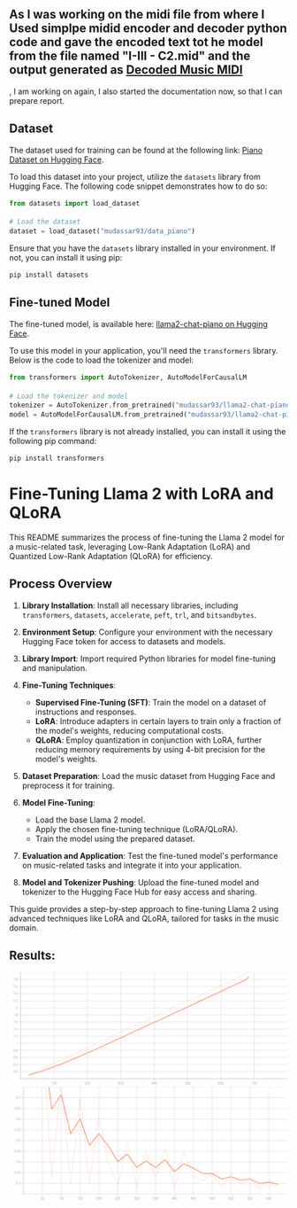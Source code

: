 ## As I was working on the midi file from where I Used simplpe midid encoder and decoder python code and gave the encoded text tot he model from the file named "I-III - C2.mid" and the output generated as [Decoded Music MIDI](https://github.com/mudassar-amin/thesis_project/blob/main/decoded_music.mid)
 , I am working on again, I also started the documentation now, so that I can prepare report.












## Dataset

The dataset used for training can be found at the following link: [Piano Dataset on Hugging Face](https://huggingface.co/datasets/mudassar93/data_piano).

To load this dataset into your project, utilize the `datasets` library from Hugging Face. The following code snippet demonstrates how to do so:

```python
from datasets import load_dataset

# Load the dataset
dataset = load_dataset("mudassar93/data_piano")
```

Ensure that you have the `datasets` library installed in your environment. If not, you can install it using pip:

```bash
pip install datasets
```

## Fine-tuned Model

The fine-tuned model, is available here: [llama2-chat-piano on Hugging Face](https://huggingface.co/mudassar93/llama2-chat-piano).

To use this model in your application, you'll need the `transformers` library. Below is the code to load the tokenizer and model:

```python
from transformers import AutoTokenizer, AutoModelForCausalLM

# Load the tokenizer and model
tokenizer = AutoTokenizer.from_pretrained("mudassar93/llama2-chat-piano")
model = AutoModelForCausalLM.from_pretrained("mudassar93/llama2-chat-piano")
```

If the `transformers` library is not already installed, you can install it using the following pip command:

```bash
pip install transformers
```

# Fine-Tuning Llama 2 with LoRA and QLoRA

This README summarizes the process of fine-tuning the Llama 2 model for a music-related task, leveraging Low-Rank Adaptation (LoRA) and Quantized Low-Rank Adaptation (QLoRA) for efficiency.

## Process Overview

1. **Library Installation**: Install all necessary libraries, including `transformers`, `datasets`, `accelerate`, `peft`, `trl`, and `bitsandbytes`.

2. **Environment Setup**: Configure your environment with the necessary Hugging Face token for access to datasets and models.

3. **Library Import**: Import required Python libraries for model fine-tuning and manipulation.

4. **Fine-Tuning Techniques**:
   - **Supervised Fine-Tuning (SFT)**: Train the model on a dataset of instructions and responses.
   - **LoRA**: Introduce adapters in certain layers to train only a fraction of the model's weights, reducing computational costs.
   - **QLoRA**: Employ quantization in conjunction with LoRA, further reducing memory requirements by using 4-bit precision for the model's weights.

5. **Dataset Preparation**: Load the music dataset from Hugging Face and preprocess it for training.

6. **Model Fine-Tuning**:
   - Load the base Llama 2 model.
   - Apply the chosen fine-tuning technique (LoRA/QLoRA).
   - Train the model using the prepared dataset.

7. **Evaluation and Application**: Test the fine-tuned model's performance on music-related tasks and integrate it into your application.

8. **Model and Tokenizer Pushing**: Upload the fine-tuned model and tokenizer to the Hugging Face Hub for easy access and sharing.

This guide provides a step-by-step approach to fine-tuning Llama 2 using advanced techniques like LoRA and QLoRA, tailored for tasks in the music domain.

## Results:
![Example Image](https://github.com/mudassar-amin/thesis_project/blob/main/results/train_epoch.svg "This is an example image")
![Example Image](https://github.com/mudassar-amin/thesis_project/blob/main/results/train_loss.svg "This is an example image")



